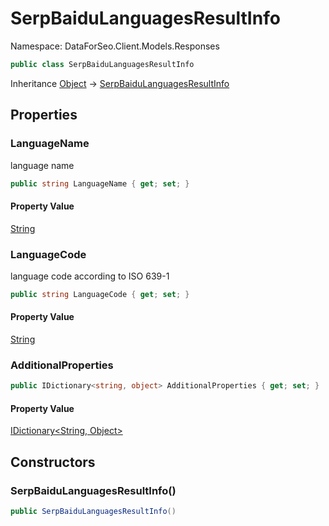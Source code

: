 # SerpBaiduLanguagesResultInfo

Namespace: DataForSeo.Client.Models.Responses

```csharp
public class SerpBaiduLanguagesResultInfo
```

Inheritance [Object](https://docs.microsoft.com/en-us/dotnet/api/system.object) → [SerpBaiduLanguagesResultInfo](./dataforseo.client.models.responses.serpbaidulanguagesresultinfo.md)

## Properties

### **LanguageName**

language name

```csharp
public string LanguageName { get; set; }
```

#### Property Value

[String](https://docs.microsoft.com/en-us/dotnet/api/system.string)<br>

### **LanguageCode**

language code according to ISO 639-1

```csharp
public string LanguageCode { get; set; }
```

#### Property Value

[String](https://docs.microsoft.com/en-us/dotnet/api/system.string)<br>

### **AdditionalProperties**

```csharp
public IDictionary<string, object> AdditionalProperties { get; set; }
```

#### Property Value

[IDictionary&lt;String, Object&gt;](https://docs.microsoft.com/en-us/dotnet/api/system.collections.generic.idictionary-2)<br>

## Constructors

### **SerpBaiduLanguagesResultInfo()**

```csharp
public SerpBaiduLanguagesResultInfo()
```
